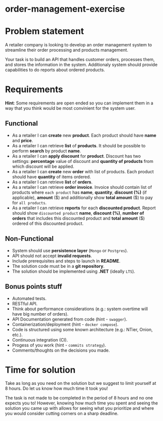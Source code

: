 # order-management-exercise

# Problem statement

A retailer company is looking to develop an order management system to streamline their order processing and products management. 

Your task is to build an API that handles customer orders, processes them, and stores the information in the system. 
Additionaly system should provide capabilities to do reports about ordered products.

# Requirements

**Hint**: Some requirements are open ended so you can implement them in a way that you think would be most convinient for the system user. 

## Functional
* As a retailer I can **create** new **product**. Each product should have **name** and **price**.
* As a retailer I can retrieve **list** of **products**. It should be possible to perform **search** by product **name**.
* As a retailer I can **apply discount** for **product**. Discount has two settings: **percentage** value of discount and **quantity of products** from which discount will be applied.
* As a retailer I can **create** new **order** with list of products. Each product should have **quantity** of items ordered.
* As a retailer I can retrieve **list** of **orders**.
* As a retailer I can retrieve **order invoice**. Invoice should contain list of products where `each product` has **name**, **quantity**, **discount (%)** (if applicable), **amount** (\$) and additionally show **total amount** ($) to pay for `all products`.
* As a retailer I can retrieve **reports** for each **discounted product**. Report should show `discounted product` **name**, **discount (%)**, **number of orders** that includes this discounted product and **total amount** ($) ordered of this discounted product.

## Non-Functional
* System should use **persistence layer** (`Mongo` or `Postgres`).
* API should not accept **invalid requests**.
* Include prerequisites and steps to launch in **README**.
* The solution code must be in a **git repository**.
* The solution should be implemented using **.NET** (ideally `LTS`).

## Bonus points stuff
* Automated tests.
* RESTful API.
* Think about performance considerations (e.g.: system overtime will have big number of orders).
* API Documentation generated from code (hint - `swagger`).
* Containerization/deployment (hint - `docker compose`).
* Code is structured using some known architecture (e.g.: NTier, Onion, etc.).
* Continuous integration (CI).
* Progess of you work (hint - `commits strategy`).
* Comments/thoughts on the decisions you made.

# Time for solution

Take as long as you need on the solution but we suggest to limit yourself at 8 hours. Do let us know how much time it took you!

The task is not made to be completed in the period of 8 hours and no one expects you to! However, knowing how much time you spent and seeing the solution you came up with allows for seeing what you prioritize and where you would consider cutting corners on a sharp deadline.
